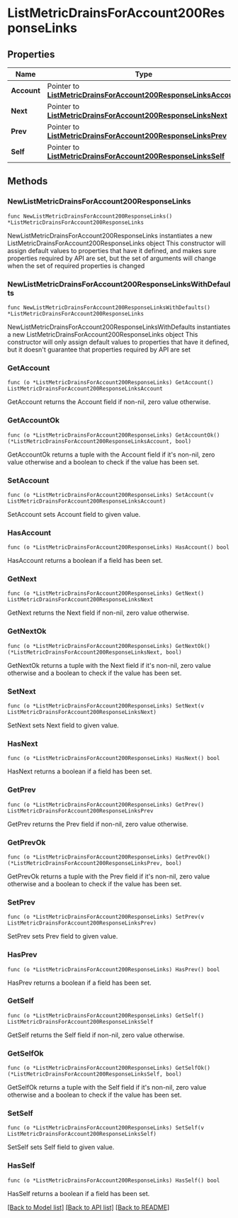 # ListMetricDrainsForAccount200ResponseLinks

## Properties

Name | Type | Description | Notes
------------ | ------------- | ------------- | -------------
**Account** | Pointer to [**ListMetricDrainsForAccount200ResponseLinksAccount**](ListMetricDrainsForAccount200ResponseLinksAccount.md) |  | [optional] 
**Next** | Pointer to [**ListMetricDrainsForAccount200ResponseLinksNext**](ListMetricDrainsForAccount200ResponseLinksNext.md) |  | [optional] 
**Prev** | Pointer to [**ListMetricDrainsForAccount200ResponseLinksPrev**](ListMetricDrainsForAccount200ResponseLinksPrev.md) |  | [optional] 
**Self** | Pointer to [**ListMetricDrainsForAccount200ResponseLinksSelf**](ListMetricDrainsForAccount200ResponseLinksSelf.md) |  | [optional] 

## Methods

### NewListMetricDrainsForAccount200ResponseLinks

`func NewListMetricDrainsForAccount200ResponseLinks() *ListMetricDrainsForAccount200ResponseLinks`

NewListMetricDrainsForAccount200ResponseLinks instantiates a new ListMetricDrainsForAccount200ResponseLinks object
This constructor will assign default values to properties that have it defined,
and makes sure properties required by API are set, but the set of arguments
will change when the set of required properties is changed

### NewListMetricDrainsForAccount200ResponseLinksWithDefaults

`func NewListMetricDrainsForAccount200ResponseLinksWithDefaults() *ListMetricDrainsForAccount200ResponseLinks`

NewListMetricDrainsForAccount200ResponseLinksWithDefaults instantiates a new ListMetricDrainsForAccount200ResponseLinks object
This constructor will only assign default values to properties that have it defined,
but it doesn't guarantee that properties required by API are set

### GetAccount

`func (o *ListMetricDrainsForAccount200ResponseLinks) GetAccount() ListMetricDrainsForAccount200ResponseLinksAccount`

GetAccount returns the Account field if non-nil, zero value otherwise.

### GetAccountOk

`func (o *ListMetricDrainsForAccount200ResponseLinks) GetAccountOk() (*ListMetricDrainsForAccount200ResponseLinksAccount, bool)`

GetAccountOk returns a tuple with the Account field if it's non-nil, zero value otherwise
and a boolean to check if the value has been set.

### SetAccount

`func (o *ListMetricDrainsForAccount200ResponseLinks) SetAccount(v ListMetricDrainsForAccount200ResponseLinksAccount)`

SetAccount sets Account field to given value.

### HasAccount

`func (o *ListMetricDrainsForAccount200ResponseLinks) HasAccount() bool`

HasAccount returns a boolean if a field has been set.

### GetNext

`func (o *ListMetricDrainsForAccount200ResponseLinks) GetNext() ListMetricDrainsForAccount200ResponseLinksNext`

GetNext returns the Next field if non-nil, zero value otherwise.

### GetNextOk

`func (o *ListMetricDrainsForAccount200ResponseLinks) GetNextOk() (*ListMetricDrainsForAccount200ResponseLinksNext, bool)`

GetNextOk returns a tuple with the Next field if it's non-nil, zero value otherwise
and a boolean to check if the value has been set.

### SetNext

`func (o *ListMetricDrainsForAccount200ResponseLinks) SetNext(v ListMetricDrainsForAccount200ResponseLinksNext)`

SetNext sets Next field to given value.

### HasNext

`func (o *ListMetricDrainsForAccount200ResponseLinks) HasNext() bool`

HasNext returns a boolean if a field has been set.

### GetPrev

`func (o *ListMetricDrainsForAccount200ResponseLinks) GetPrev() ListMetricDrainsForAccount200ResponseLinksPrev`

GetPrev returns the Prev field if non-nil, zero value otherwise.

### GetPrevOk

`func (o *ListMetricDrainsForAccount200ResponseLinks) GetPrevOk() (*ListMetricDrainsForAccount200ResponseLinksPrev, bool)`

GetPrevOk returns a tuple with the Prev field if it's non-nil, zero value otherwise
and a boolean to check if the value has been set.

### SetPrev

`func (o *ListMetricDrainsForAccount200ResponseLinks) SetPrev(v ListMetricDrainsForAccount200ResponseLinksPrev)`

SetPrev sets Prev field to given value.

### HasPrev

`func (o *ListMetricDrainsForAccount200ResponseLinks) HasPrev() bool`

HasPrev returns a boolean if a field has been set.

### GetSelf

`func (o *ListMetricDrainsForAccount200ResponseLinks) GetSelf() ListMetricDrainsForAccount200ResponseLinksSelf`

GetSelf returns the Self field if non-nil, zero value otherwise.

### GetSelfOk

`func (o *ListMetricDrainsForAccount200ResponseLinks) GetSelfOk() (*ListMetricDrainsForAccount200ResponseLinksSelf, bool)`

GetSelfOk returns a tuple with the Self field if it's non-nil, zero value otherwise
and a boolean to check if the value has been set.

### SetSelf

`func (o *ListMetricDrainsForAccount200ResponseLinks) SetSelf(v ListMetricDrainsForAccount200ResponseLinksSelf)`

SetSelf sets Self field to given value.

### HasSelf

`func (o *ListMetricDrainsForAccount200ResponseLinks) HasSelf() bool`

HasSelf returns a boolean if a field has been set.


[[Back to Model list]](../README.md#documentation-for-models) [[Back to API list]](../README.md#documentation-for-api-endpoints) [[Back to README]](../README.md)


